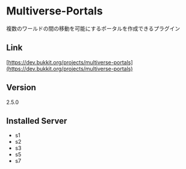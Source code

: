 # Multiverse-Portals
複数のワールドの間の移動を可能にするポータルを作成できるプラグイン

## Link
[https://dev.bukkit.org/projects/multiverse-portals](https://dev.bukkit.org/projects/multiverse-portals)

## Version
2.5.0

## Installed Server
- s1
- s2
- s3
- s5
- s7
